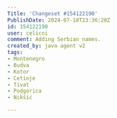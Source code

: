 ```yaml
---
Title: 'Changeset #154122190'
PublishDate: 2024-07-18T23:36:20Z
id: 154122190
user: celicni
comment: Adding Serbian names.
created_by: java agent v2
tags:
- Montenegro
- Budva
- Kotor
- Cetinje
- Tivat
- Podgorica
- Nikšić

---
```

